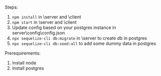 Steps:

1. `npm install` in \server and \client
2. `npm start` in \server and \client
3. Update config based on your postgres instance in server\config\config.json
4. `npx sequelize-cli db:migrate` in \server to create db in postgres
5. `npx sequelize-cli db:seed:all` to add some dummy data in postgres


Prerequirements:
1. Install node
2. Install postgres
